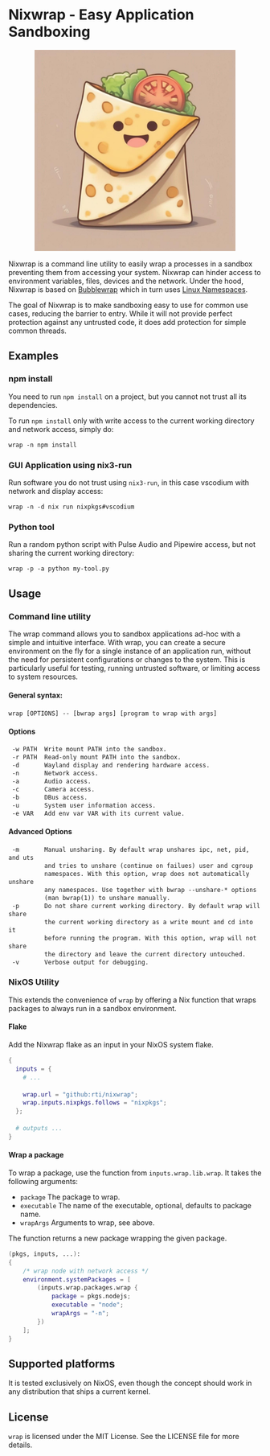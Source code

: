 # Nixwrap - Easy Application Sandboxing

<p align="center"><img src="./wrap.jpg" alt="A cute wrap, the mascot of Nixwrap" style="width:400px;"/></p>

Nixwrap is a command line utility to easily wrap a processes in a sandbox preventing them from accessing your system. Nixwrap can hinder access to environment variables, files, devices and the network. Under the hood, Nixwrap is based on [Bubblewrap](https://github.com/containers/bubblewrap) which in turn uses [Linux Namespaces](https://www.man7.org/linux/man-pages/man7/user_namespaces.7.html).

The goal of Nixwrap is to make sandboxing easy to use for common use cases, reducing the barrier to entry. While it will not provide perfect protection against any untrusted code, it does add protection for simple common threads.

## Examples

### npm install

You need to run `npm install` on a project, but you cannot not trust all its dependencies.

To run `npm install` only with write access to the current working directory and network access, simply do:
```shell
wrap -n npm install
```

### GUI Application using nix3-run

Run software you do not trust using `nix3-run`, in this case vscodium with network and display access:
```shell
wrap -n -d nix run nixpkgs#vscodium
```

### Python tool

Run a random python script with Pulse Audio and Pipewire access, but not sharing the current working directory:
```shell
wrap -p -a python my-tool.py
```

## Usage
### Command line utility
The wrap command allows you to sandbox applications ad-hoc with a simple and intuitive interface. With wrap, you can create a secure environment on the fly for a single instance of an application run, without the need for persistent configurations or changes to the system. This is particularly useful for testing, running untrusted software, or limiting access to system resources.

#### General syntax:
`wrap [OPTIONS] -- [bwrap args] [program to wrap with args]`

#### Options
```
 -w PATH  Write mount PATH into the sandbox.
 -r PATH  Read-only mount PATH into the sandbox.
 -d       Wayland display and rendering hardware access.
 -n       Network access.
 -a       Audio access.
 -c       Camera access.
 -b       DBus access.
 -u       System user information access.
 -e VAR   Add env var VAR with its current value.
```

#### Advanced Options
```
 -m       Manual unsharing. By default wrap unshares ipc, net, pid, and uts 
          and tries to unshare (continue on failues) user and cgroup 
          namespaces. With this option, wrap does not automatically unshare 
          any namespaces. Use together with bwrap --unshare-* options 
          (man bwrap(1)) to unshare manually.
 -p       Do not share current working directory. By default wrap will share 
          the current working directory as a write mount and cd into it 
          before running the program. With this option, wrap will not share 
          the directory and leave the current directory untouched.
 -v       Verbose output for debugging.
```

### NixOS Utility
This extends the convenience of `wrap` by offering a Nix function that wraps packages to always run in a sandbox environment. 

#### Flake
Add the Nixwrap flake as an input in your NixOS system flake.

```nix
{
  inputs = {
    # ...

    wrap.url = "github:rti/nixwrap";
    wrap.inputs.nixpkgs.follows = "nixpkgs";
  };

  # outputs ...
}
```

#### Wrap a package
To wrap a package, use the function from `inputs.wrap.lib.wrap`. It takes the following arguments:
- `package` The package to wrap.
- `executable` The name of the executable, optional, defaults to package name.
- `wrapArgs` Arguments to wrap, see above.

The function returns a new package wrapping the given package.

```nix
(pkgs, inputs, ...):
{
    /* wrap node with network access */
    environment.systemPackages = [ 
        (inputs.wrap.packages.wrap {
            package = pkgs.nodejs;
            executable = "node";
            wrapArgs = "-n";
        })
    ];
}
```

## Supported platforms
It is tested exclusively on NixOS, even though the concept should work in any distribution that ships a current kernel.

## License
`wrap` is licensed under the MIT License. See the LICENSE file for more details.

